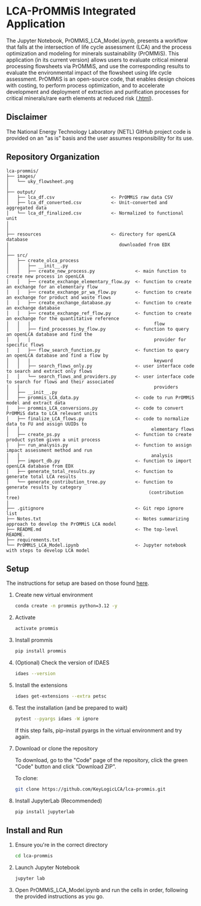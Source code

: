 # LCA-PrOMMiS Integrated Application
The Jupyter Notebook, PrOMMiS_LCA_Model.ipynb, presents a workflow that falls at the intersection of life cycle assessment (LCA) and the process optimization and modeling for minerals sustainability (PrOMMiS).
This application (in its current version) allows users to evaluate critical mineral processing flowsheets via PrOMMiS, and use the corresponding results to evaluate the environmental impact of the flowsheet using life cycle assessment.
PrOMMiS is an open-source code, that enables design choices with costing, to perform process optimization, and to accelerate development and deployment of extraction and purification processes for critical minerals/rare earth elements at reduced risk ([.html](https://github.com/prommis/prommis)).

## Disclaimer
The National Energy Technology Laboratory (NETL) GitHub project code is provided on an "as is" basis and the user assumes responsibility for its use.

## Repository Organization

    lca-prommis/
    ├── images/
    │   └── uky_flowsheet.png
    │
    ├── output/
    │   ├── lca_df.csv                     <- PrOMMiS raw data CSV
    │   ├── lca_df_converted.csv           <- Unit-converted and aggregated data
    │   └── lca_df_finalized.csv           <- Normalized to functional unit
    │
    │
    ├── resources                          <- directory for openLCA database
    │                                         downloaded from EDX
    │
    ├── src/
    │   ├── create_olca_process
    │   │   ├── __init__.py
    │   │   ├── create_new_process.py               <- main function to create new process in openLCA
    │   │   ├── create_exchange_elementary_flow.py  <- function to create an exchange for an elementary flow
    │   │   ├── create_exchange_pr_wa_flow.py       <- function to create an exchange for product and waste flows
    │   │   ├── create_exchange_database.py         <- function to create an exchange database
    │   │   ├── create_exchange_ref_flow.py         <- function to create an exchange for the quantitative reference
    │   │   |                                              flow
    │   │   ├── find_processes_by_flow.py           <- function to query an openLCA database and find the
    │   │   |                                              provider for specific flows
    |   │   ├── flow_search_function.py             <- function to query an openLCA database and find a flow by
    │   │   |                                              keyword
    │   │   ├── search_flows_only.py                <- user interface code to search and extract only flows
    │   │   └── search_flows_and_providers.py       <- user interface code to search for flows and their associated
    │   │                                                  providers
    │   ├── __init__.py
    │   ├── prommis_LCA_data.py                     <- code to run PrOMMiS model and extract data
    │   ├── prommis_LCA_conversions.py              <- code to convert PrOMMiS data to LCA relevant units
    │   ├── finalize_LCA_flows.py                   <- code to normalize data to FU and assign UUIDs to
    │   │                                                 elementary flows
    │   ├── create_ps.py                            <- function to create product system given a unit process
    │   ├── run_analysis.py                         <- function to assign impact assessment method and run
    │   │                                                 analysis
    │   ├── import_db.py                            <- function to import openLCA database from EDX
    │   ├── generate_total_results.py               <- function to generate total LCA results
    │   └── generate_contribution_tree.py           <- function to generate results by category
    │                                                    (contribution tree)
    │
    ├── .gitignore                                  <- Git repo ignore list
    ├── Notes.txt                                   <- Notes summarizing approach to develop the PrOMMiS LCA model
    ├── README.md                                   <- The top-level README.
    ├── requirements.txt
    └── PrOMMiS_LCA_Model.ipynb                     <- Jupyter notebook with steps to develop LCA model

## Setup

The instructions for setup are based on those found [here](https://idaes-pse.readthedocs.io/en/stable/tutorials/getting_started/mac_osx.html).

1. Create new virtual environment

    ```bash
    conda create -n prommis python=3.12 -y
    ```

2. Activate

    ```bash
    activate prommis
    ```

3. Install prommis

    ```bash
    pip install prommis
    ```

4. (Optional) Check the version of IDAES

    ```bash
    idaes --version
    ```

5. Install the extensions

    ```bash
    idaes get-extensions --extra petsc
    ```

6. Test the installation (and be prepared to wait)

    ```bash
    pytest --pyargs idaes -W ignore
    ```

    If this step fails, pip-install pyargs in the virtual environment and try again.

7. Download or clone the repository

    To download, go to the "Code" page of the repository, click the green "Code" button and click "Download ZIP".

    To clone:
    ```bash
    git clone https://github.com/KeyLogicLCA/lca-prommis.git
    ```

8. Install JupyterLab (Recommended)

    ```bash
    pip install jupyterlab
    ```

## Install and Run

1. Ensure you're in the correct directory

    ```bash
    cd lca-prommis
    ```

2. Launch Jupyter Notebook

    ```bash
    jupyter lab
    ```

3. Open PrOMMiS_LCA_Model.ipynb and run the cells in order, following the provided instructions as you go.
